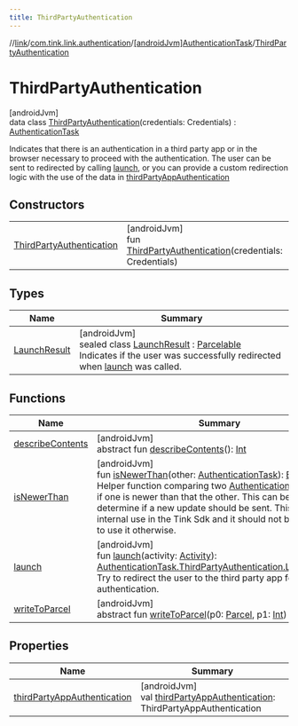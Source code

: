 ```yaml
---
title: ThirdPartyAuthentication
---
```

//[link](../../../../index.html)/[com.tink.link.authentication](../../index.html)/[[androidJvm]AuthenticationTask](../index.html)/[ThirdPartyAuthentication](index.html)



# ThirdPartyAuthentication



[androidJvm]\
data class [ThirdPartyAuthentication](index.html)(credentials: Credentials) : [AuthenticationTask](../index.html)

Indicates that there is an authentication in a third party app or in the browser necessary to proceed with the authentication. The user can be sent to redirected by calling [launch](launch.html), or you can provide a custom redirection logic with the use of the data in [thirdPartyAppAuthentication](third-party-app-authentication.html)



## Constructors


| | |
|---|---|
| [ThirdPartyAuthentication](-third-party-authentication.html) | [androidJvm]<br>fun [ThirdPartyAuthentication](-third-party-authentication.html)(credentials: Credentials) |


## Types


| Name | Summary |
|---|---|
| [LaunchResult](-launch-result/index.html) | [androidJvm]<br>sealed class [LaunchResult](-launch-result/index.html) : [Parcelable](https://developer.android.com/reference/kotlin/android/os/Parcelable.html)<br>Indicates if the user was successfully redirected when [launch](launch.html) was called. |


## Functions


| Name | Summary |
|---|---|
| [describeContents](-launch-result/-error/-app-needs-upgrade/index.html#-1578325224%2FFunctions%2F-812656150) | [androidJvm]<br>abstract fun [describeContents](-launch-result/-error/-app-needs-upgrade/index.html#-1578325224%2FFunctions%2F-812656150)(): [Int](https://kotlinlang.org/api/latest/jvm/stdlib/kotlin/-int/index.html) |
| [isNewerThan](../is-newer-than.html) | [androidJvm]<br>fun [isNewerThan](../is-newer-than.html)(other: [AuthenticationTask](../index.html)): [Boolean](https://kotlinlang.org/api/latest/jvm/stdlib/kotlin/-boolean/index.html)<br>Helper function comparing two [AuthenticationTask](../index.html)s to see if one is newer than that the other. This can be used to determine if a new update should be sent. This is for internal use in the Tink Sdk and it should not be necessary to use it otherwise. |
| [launch](launch.html) | [androidJvm]<br>fun [launch](launch.html)(activity: [Activity](https://developer.android.com/reference/kotlin/android/app/Activity.html)): [AuthenticationTask.ThirdPartyAuthentication.LaunchResult](-launch-result/index.html)<br>Try to redirect the user to the third party app for authentication. |
| [writeToParcel](-launch-result/-error/-app-needs-upgrade/index.html#-1754457655%2FFunctions%2F-812656150) | [androidJvm]<br>abstract fun [writeToParcel](-launch-result/-error/-app-needs-upgrade/index.html#-1754457655%2FFunctions%2F-812656150)(p0: [Parcel](https://developer.android.com/reference/kotlin/android/os/Parcel.html), p1: [Int](https://kotlinlang.org/api/latest/jvm/stdlib/kotlin/-int/index.html)) |


## Properties


| Name | Summary |
|---|---|
| [thirdPartyAppAuthentication](third-party-app-authentication.html) | [androidJvm]<br>val [thirdPartyAppAuthentication](third-party-app-authentication.html): ThirdPartyAppAuthentication |

